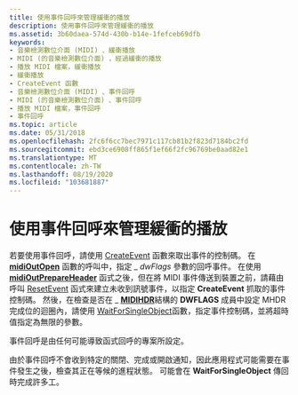 ```yaml
---
title: 使用事件回呼來管理緩衝的播放
description: 使用事件回呼來管理緩衝的播放
ms.assetid: 3b60daea-574d-430b-b14e-1fefceb69dfb
keywords:
- 音樂檢測數位介面 (MIDI) 、緩衝播放
- MIDI (的音樂檢測數位介面) ，經過緩衝的播放
- 播放 MIDI 檔案，緩衝播放
- 緩衝播放
- CreateEvent 函數
- 音樂檢測數位介面 (MIDI) 、事件回呼
- MIDI (的音樂檢測數位介面) 、事件回呼
- 播放 MIDI 檔案，事件回呼
- 事件回呼
ms.topic: article
ms.date: 05/31/2018
ms.openlocfilehash: 2fc6f6cc7bec7971c117cb81b2f823d7184bc2fd
ms.sourcegitcommit: ebd3ce6908ff865f1ef66f2fc96769be0aad82e1
ms.translationtype: MT
ms.contentlocale: zh-TW
ms.lasthandoff: 08/19/2020
ms.locfileid: "103681887"
---
```

# <a name="using-an-event-callback-to-manage-buffered-playback"></a>使用事件回呼來管理緩衝的播放

若要使用事件回呼，請使用 [CreateEvent](/windows/win32/api/synchapi/nf-synchapi-createeventa) 函數來取出事件的控制碼。 在 [**midiOutOpen**](/windows/win32/api/mmeapi/nf-mmeapi-midioutopen) 函數的呼叫中，指定 \_ *dwFlags* 參數的回呼事件。 在使用 [**midiOutPrepareHeader**](/windows/win32/api/mmeapi/nf-mmeapi-midioutprepareheader) 函式之後，但在將 MIDI 事件傳送到裝置之前，請藉由呼叫 [ResetEvent](/windows/win32/api/synchapi/nf-synchapi-resetevent) 函式來建立未收到訊號事件，以指定 **CreateEvent** 抓取的事件控制碼。 然後，在檢查是否在 \_ [**MIDIHDR**](/windows/win32/api/mmeapi/ns-mmeapi-midihdr)結構的 **DWFLAGS** 成員中設定 MHDR 完成位的迴圈內，請使用 [WaitForSingleObject](/windows/win32/api/synchapi/nf-synchapi-waitforsingleobject)函數，指定事件控制碼，並將超時值指定為無限的參數。

事件回呼是由任何可能導致函式回呼的專案所設定。

由於事件回呼不會收到特定的關閉、完成或開啟通知，因此應用程式可能需要在事件發生之後，檢查其正在等候的進程狀態。 可能會在 **WaitForSingleObject** 傳回時完成許多工。

 

 